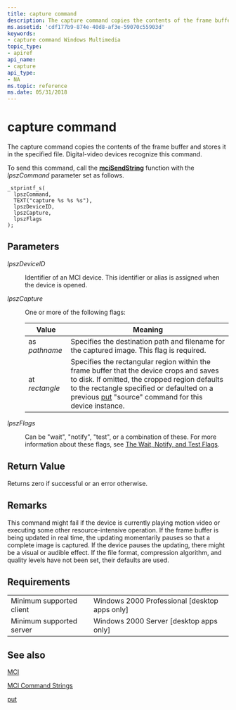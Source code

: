 ```yaml
---
title: capture command
description: The capture command copies the contents of the frame buffer and stores it in the specified file. Digital-video devices recognize this command.
ms.assetid: 'cdf177b9-874e-40d8-af3e-59070c55903d'
keywords:
- capture command Windows Multimedia
topic_type:
- apiref
api_name:
- capture
api_type:
- NA
ms.topic: reference
ms.date: 05/31/2018
---
```


# capture command

The capture command copies the contents of the frame buffer and stores it in the specified file. Digital-video devices recognize this command.

To send this command, call the [**mciSendString**](https://msdn.microsoft.com/library/Dd757161(v=VS.85).aspx) function with the *lpszCommand* parameter set as follows.

``` syntax
_stprintf_s(
  lpszCommand, 
  TEXT("capture %s %s %s"), 
  lpszDeviceID, 
  lpszCapture, 
  lpszFlags
); 
```

## Parameters

<dl> <dt>

<span id="lpszDeviceID"></span><span id="lpszdeviceid"></span><span id="LPSZDEVICEID"></span>*lpszDeviceID*
</dt> <dd>

Identifier of an MCI device. This identifier or alias is assigned when the device is opened.

</dd> <dt>

<span id="lpszCapture"></span><span id="lpszcapture"></span><span id="LPSZCAPTURE"></span>*lpszCapture*
</dt> <dd>

One or more of the following flags:



| Value          | Meaning                                                                                                                                                                                                                                                   |
|----------------|-----------------------------------------------------------------------------------------------------------------------------------------------------------------------------------------------------------------------------------------------------------|
| as *pathname*  | Specifies the destination path and filename for the captured image. This flag is required.                                                                                                                                                                |
| at *rectangle* | Specifies the rectangular region within the frame buffer that the device crops and saves to disk. If omitted, the cropped region defaults to the rectangle specified or defaulted on a previous [put](put.md) "source" command for this device instance. |



 

</dd> <dt>

<span id="lpszFlags"></span><span id="lpszflags"></span><span id="LPSZFLAGS"></span>*lpszFlags*
</dt> <dd>

Can be "wait", "notify", "test", or a combination of these. For more information about these flags, see [The Wait, Notify, and Test Flags](the-wait-notify-and-test-flags.md).

</dd> </dl>

## Return Value

Returns zero if successful or an error otherwise.

## Remarks

This command might fail if the device is currently playing motion video or executing some other resource-intensive operation. If the frame buffer is being updated in real time, the updating momentarily pauses so that a complete image is captured. If the device pauses the updating, there might be a visual or audible effect. If the file format, compression algorithm, and quality levels have not been set, their defaults are used.

## Requirements



|                                     |                                                            |
|-------------------------------------|------------------------------------------------------------|
| Minimum supported client<br/> | Windows 2000 Professional \[desktop apps only\]<br/> |
| Minimum supported server<br/> | Windows 2000 Server \[desktop apps only\]<br/>       |



## See also

<dl> <dt>

[MCI](mci.md)
</dt> <dt>

[MCI Command Strings](mci-command-strings.md)
</dt> <dt>

[put](put.md)
</dt> </dl>

 

 






